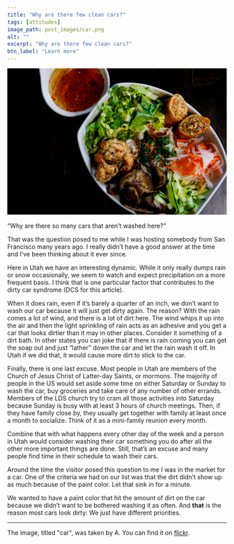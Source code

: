 ```yaml
---
title: "Why are there few clean cars?"
tags: [attitudes]
image_path: post_images/car.png
alt: ""
excerpt: "Why are there few clean cars?"
btn_label: "Learn more"
---
```

![food][image]

“Why are there so many cars that aren’t washed here?”

That was the question posed to me while I was hosting somebody from San Francisco many years ago. I really didn’t have a good answer at the time and I’ve been thinking about it ever since.

Here in Utah we have an interesting dynamic. While it only really dumps rain or snow occasionally, we seem to watch and expect precipitation on a more frequent basis. I think that is one particular factor that contributes to the dirty car syndrome (DCS for this article).

When it does rain, even if it’s barely a quarter of an inch, we don’t want to wash our car because it will just get dirty again. The reason? With the rain comes a lot of wind, and there is a lot of dirt here. The wind whips it up into the air and then the light sprinkling of rain acts as an adhesive and you get a car that looks dirtier than it may in other places. Consider it something of a dirt bath. In other states you can joke that if there is rain coming you can get the soap out and just “lather” down the car and let the rain wash it off. In Utah if we did that, it would cause more dirt to stick to the car.

Finally, there is one last excuse. Most people in Utah are members of the Church of Jesus Christ of Latter-day Saints, or mormons. The majority of people in the US would set aside some time on either Saturday or Sunday to wash the car, buy groceries and take care of any number of other errands. Members of the LDS church try to cram all those activities into Saturday because Sunday is busy with at least 3 hours of church meetings. Then, if they have family close by, they usually get together with family at least once a month to socialize. Think of it as a mini-family reunion every month.

Combine that with what happens every other day of the week and a person in Utah would consider washing their car something you do after all the other more important things are done. Still, that’s an excuse and many people find time in their schedule to wash their cars.

Around the time the visitor posed this question to me I was in the market for a car. One of the criteria we had on our list was that the dirt didn’t show up as much because of the paint color. Let that sink in for a minute.

We wanted to have a paint color that hit the amount of dirt on the car because we didn’t want to be bothered washing it as often. And **that** is the reason most cars look dirty: We just have different priorities.

---
The image, titled "car", was taken by A. You can find it on [flickr][flickr].

[image]: /images/post_images/food.jpg
[flickr]: https://www.flickr.com/photos/zenat_el3ain/4221408441
